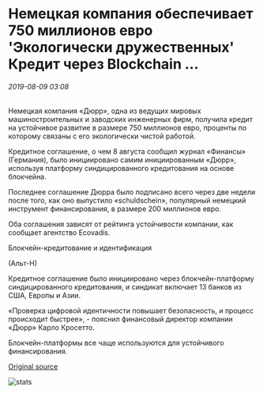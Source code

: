 # Немецкая компания обеспечивает 750 миллионов евро 'Экологически дружественных' Кредит через Blockchain ...

###### 2019-08-09 03:08

Немецкая компания «Дюрр», одна из ведущих мировых машиностроительных и заводских инженерных фирм, получила кредит на устойчивое развитие в размере 750 миллионов евро, проценты по которому связаны с его экологически чистой работой.

Кредитное соглашение, о чем 8 августа сообщил журнал «Финансы» (Германия), было инициировано самим инициированным «Дюрр», используя платформу синдицированного кредитования на основе блокчейна.

Последнее соглашение Дюрра было подписано всего через две недели после того, как оно выпустило «schuldschein», популярный немецкий инструмент финансирования, в размере 200 миллионов евро.

Оба соглашения зависят от рейтинга устойчивости компании, как сообщает агентство Ecovadis.

Блокчейн-кредитование и идентификация

(Альт-Н)

Кредитное соглашение было инициировано через блокчейн-платформу синдицированного кредитования, и синдикат включает 13 банков из США, Европы и Азии.

«Проверка цифровой идентичности повышает безопасность, и процесс происходит быстрее», - пояснил финансовый директор компании «Дюрр» Карло Кросетто.

Блокчейн-платформы все чаще используются для устойчивого финансирования.

[Original source](https://cointelegraph.com/news/german-company-secures-750-million-eco-friendly-loan-via-blockchain)

![stats](https://c.statcounter.com/11760860/0/a89fa40b/1/ "stats")